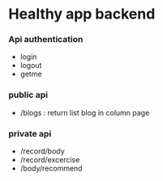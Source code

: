 # Healthy app backend

### Api authentication

- login
- logout
- getme

### public api

- /blogs : return list blog in column page

### private api

- /record/body
- /record/excercise
- /body/recommend
